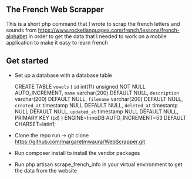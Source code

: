 ## The French Web Scrapper

This is a short php command that I wrote to scrap the french letters and sounds from https://www.rocketlanguages.com/french/lessons/french-alphabet in order to get the data that I needed to work on a mobile application to make it easy to learn french

## Get started
- Set up a database with a database table


   CREATE TABLE `vowels` (
  `id` int(11) unsigned NOT NULL AUTO_INCREMENT,
  `name` varchar(200) DEFAULT NULL,
  `description` varchar(200) DEFAULT NULL,
  `filename` varchar(200) DEFAULT NULL,
  `created_at` timestamp NULL DEFAULT NULL,
  `deleted_at` timestamp NULL DEFAULT NULL,
  `updated_at` timestamp NULL DEFAULT NULL,
  PRIMARY KEY (`id`)
) ENGINE=InnoDB AUTO_INCREMENT=53 DEFAULT CHARSET=latin1;


- Clone the repo run -> git clone https://github.com/margaretmwaura/WebScrapper.git
- Run composer install to install the vendor packages
- Run php artisan scrape_french_info in your virtual environment to get the data from the website
